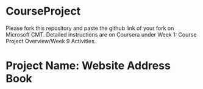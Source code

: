 # CourseProject

Please fork this repository and paste the github link of your fork on Microsoft CMT. Detailed instructions are on Coursera under Week 1: Course Project Overview/Week 9 Activities.

# Project Name: Website Address Book
